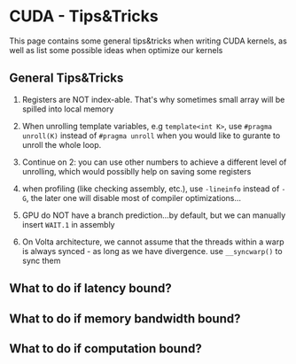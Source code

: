 # CUDA - Tips&Tricks

This page contains some general tips&tricks when writing CUDA kernels, as well as list some possible ideas when optimize our kernels

## General Tips&Tricks

1. Registers are NOT index-able. That's why sometimes small array will be spilled into local memory

2. When unrolling template variables, e.g `template<int K>`, use `#pragma unroll(K)` instead of `#pragma unroll` when you would like to gurante to unroll the whole loop.

3. Continue on 2: you can use other numbers to achieve a different level of unrolling, which would possiblly help on saving some registers

4. when profiling (like checking assembly, etc.), use `-lineinfo` instead of `-G`, the later one will disable most of compiler optimizations...

5. GPU do NOT have a branch prediction...by default, but we can manually insert `WAIT.1` in assembly

6. On Volta architecture, we cannot assume that the threads within a warp is always synced - as long as we have divergence. use `__syncwarp()` to sync them

## What to do if latency bound?

## What to do if memory bandwidth bound?

## What to do if computation bound?


